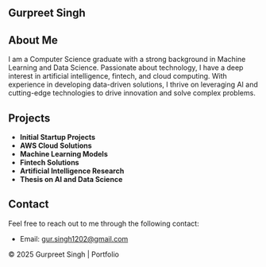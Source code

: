 ## Gurpreet Singh
## About Me
I am a Computer Science graduate with a strong background in Machine Learning and Data Science. Passionate about technology, I have a deep interest in artificial intelligence, fintech, and cloud computing. With experience in developing data-driven solutions, I thrive on leveraging AI and cutting-edge technologies to drive innovation and solve complex problems.

## Projects

- **Initial Startup Projects**
- **AWS Cloud Solutions**
- **Machine Learning Models**
- **Fintech Solutions**
- **Artificial Intelligence Research**
- **Thesis on AI and Data Science**

## Contact

Feel free to reach out to me through the following contact:

- Email: [gur.singh1202@gmail.com](mailto:gur.singh1202@gmail.com)

© 2025 Gurpreet Singh | Portfolio
